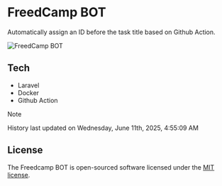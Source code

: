 # FreedCamp BOT

Automatically assign an ID before the task title based on Github Action.

![FreedCamp BOT](https://repository-images.githubusercontent.com/737932867/7d34798b-2680-471c-b089-a78a718d3d6a)

## Tech

- Laravel
- Docker
- Github Action

> [!NOTE]  
> History last updated on Wednesday, June 11th, 2025, 4:55:09 AM

## License

The Freedcamp BOT is open-sourced software licensed under the [MIT license](https://opensource.org/licenses/MIT).
